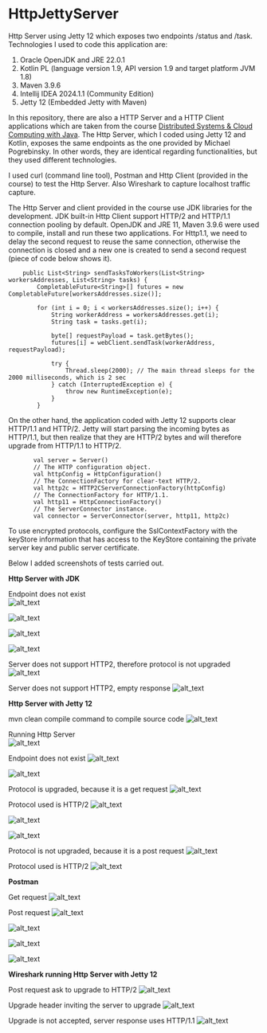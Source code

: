 # HttpJettyServer
Http Server using Jetty 12 which exposes two endpoints /status and /task. Technologies I used to code this application are:

1. Oracle OpenJDK and JRE 22.0.1
2. Kotlin PL (language version 1.9, API version 1.9 and target platform JVM 1.8)
3. Maven 3.9.6
4. Intellij IDEA 2024.1.1 (Community Edition)
5. Jetty 12 (Embedded Jetty with Maven)

In this repository, there are also a HTTP Server and a HTTP Client applications which are taken from the course [Distributed Systems & Cloud Computing with Java](https://www.udemy.com/course/distributed-systems-cloud-computing-with-java/). The Http Server, which I coded using Jetty 12 and Kotlin, exposes the same endpoints as the one provided by Michael Pogrebinsky. In other words, they are identical regarding functionalities, but they used different technologies.

I used curl (command line tool), Postman and Http Client (provided in the course) to test the Http Server. Also Wireshark to capture localhost traffic capture.

The Http Server and client provided in the course use JDK libraries for the development. JDK built-in Http Client support HTTP/2 and HTTP/1.1 connection pooling by default. 
OpenJDK and JRE 11, Maven 3.9.6 were used to compile, install and run these two applications. For Http1.1, we need to delay the second request to reuse the same connection, otherwise the connection is closed and a new one is created to send a second request (piece of code below shows it).

```
    public List<String> sendTasksToWorkers(List<String> workersAddresses, List<String> tasks) {
        CompletableFuture<String>[] futures = new CompletableFuture[workersAddresses.size()];

        for (int i = 0; i < workersAddresses.size(); i++) {
            String workerAddress = workersAddresses.get(i);
            String task = tasks.get(i);

            byte[] requestPayload = task.getBytes();
            futures[i] = webClient.sendTask(workerAddress, requestPayload);

            try {
                Thread.sleep(2000); // The main thread sleeps for the 2000 milliseconds, which is 2 sec
            } catch (InterruptedException e) {
                throw new RuntimeException(e);
            }
        }
 ```

On the other hand, the application coded with Jetty 12 supports clear HTTP/1.1 and HTTP/2. Jetty will start parsing the incoming bytes as HTTP/1.1, but then realize that they are HTTP/2 bytes and will therefore upgrade from HTTP/1.1 to HTTP/2.

 ```
        val server = Server()
        // The HTTP configuration object.
        val httpConfig = HttpConfiguration()
        // The ConnectionFactory for clear-text HTTP/2.
        val http2c = HTTP2CServerConnectionFactory(httpConfig)
        // The ConnectionFactory for HTTP/1.1.
        val http11 = HttpConnectionFactory()
        // The ServerConnector instance.
        val connector = ServerConnector(server, http11, http2c)
 ```
To use encrypted protocols, configure the SslContextFactory with the keyStore information that has access to the KeyStore containing the private server key and public server certificate. 

Below I added screenshots of tests carried out.

**Http Server with JDK**


Endpoint does not exist<br>
![alt_text](https://github.com/Jorge36/HttpJettyServer/blob/1195469bcb40563a8bdd071423bbb857e9a5435b/testing/jdk/get%20request%20404.png)


![alt_text](https://github.com/Jorge36/HttpJettyServer/blob/1195469bcb40563a8bdd071423bbb857e9a5435b/testing/jdk/get%20request%20status%20200.png)

![alt_text](https://github.com/Jorge36/HttpJettyServer/blob/1195469bcb40563a8bdd071423bbb857e9a5435b/testing/jdk/post%20request%20task%20200.png)

![alt_text](https://github.com/Jorge36/HttpJettyServer/blob/1195469bcb40563a8bdd071423bbb857e9a5435b/testing/jdk/post%20request%20test%20200.png)

Server does not support HTTP2, therefore protocol is not upgraded
![alt_text](https://github.com/Jorge36/HttpJettyServer/blob/1195469bcb40563a8bdd071423bbb857e9a5435b/testing/jdk/http1%20upgrading%20to%20http2.png)

Server does not support HTTP2, empty response
![alt_text](https://github.com/Jorge36/HttpJettyServer/blob/1195469bcb40563a8bdd071423bbb857e9a5435b/testing/jdk/enable%20use%20of%20HTTP2%20without%20HTTP1.1%20Upgrade.png)

**Http Server with Jetty 12**


mvn clean compile command to compile source code
![alt_text](https://github.com/Jorge36/HttpJettyServer/blob/1195469bcb40563a8bdd071423bbb857e9a5435b/testing/jetty/jetty%20application%20compiled%20with%20maven.png)

Running Http Server<br>
![alt_text](https://github.com/Jorge36/HttpJettyServer/blob/1195469bcb40563a8bdd071423bbb857e9a5435b/testing/jetty/listening%20in%20port%208080.png)

Endpoint does not exist
![alt_text](https://github.com/Jorge36/HttpJettyServer/blob/1195469bcb40563a8bdd071423bbb857e9a5435b/testing/jetty/get%20request%20404.png)

![alt_text](https://github.com/Jorge36/HttpJettyServer/blob/1195469bcb40563a8bdd071423bbb857e9a5435b/testing/jetty/get%20request%20200.png)

Protocol is upgraded, because it is a get request
![alt_text](https://github.com/Jorge36/HttpJettyServer/blob/f5d1a31f636851b33b70e04667e840dc6298996b/testing/jetty/get%20request%20upgrading%20to%20http2.png)

Protocol used is HTTP/2
![alt_text](https://github.com/Jorge36/HttpJettyServer/blob/f5d1a31f636851b33b70e04667e840dc6298996b/testing/jetty/get%20request%20enable%20use%20of%20HTTP2%20without%20HTTP1%20upgrading.png)

![alt_text](https://github.com/Jorge36/HttpJettyServer/blob/1195469bcb40563a8bdd071423bbb857e9a5435b/testing/jetty/post%20request%20debug%20task.png)

![alt_text](https://github.com/Jorge36/HttpJettyServer/blob/f5d1a31f636851b33b70e04667e840dc6298996b/testing/jetty/post%20request%20test%20task.png)

Protocol is not upgraded, because it is a post request
![alt_text](https://github.com/Jorge36/HttpJettyServer/blob/f5d1a31f636851b33b70e04667e840dc6298996b/testing/jetty/post%20request%20upgrading%20to%20http2.png)

Protocol used is HTTP/2
![alt_text](https://github.com/Jorge36/HttpJettyServer/blob/f5d1a31f636851b33b70e04667e840dc6298996b/testing/jetty/post%20request%20enable%20use%20of%20HTTP2%20without%20HTTP1%20upgrading.png)

**Postman**

Get request
![alt_text](https://github.com/Jorge36/HttpJettyServer/blob/f5d1a31f636851b33b70e04667e840dc6298996b/testing/postman/get%20request%20status%20postman.png)

Post request
![alt_text](https://github.com/Jorge36/HttpJettyServer/blob/f5d1a31f636851b33b70e04667e840dc6298996b/testing/postman/post%20request%20header%20postman.png)

![alt_text](https://github.com/Jorge36/HttpJettyServer/blob/f5d1a31f636851b33b70e04667e840dc6298996b/testing/postman/post%20request%20body%20postman.jpg)

![alt_text](https://github.com/Jorge36/HttpJettyServer/blob/f5d1a31f636851b33b70e04667e840dc6298996b/testing/postman/post%20request%20response%20header%20postman.png)

![alt_text](https://github.com/Jorge36/HttpJettyServer/blob/f5d1a31f636851b33b70e04667e840dc6298996b/testing/postman/post%20request%20result%20postman.png)

**Wireshark running Http Server with Jetty 12**

Post request ask to upgrade to HTTP/2
![alt_text](https://github.com/Jorge36/HttpJettyServer/blob/34a14ef16f280a0fe9be076dd7e570add4cfa2a5/testing/http2/request%20post%20to%20enable%20use%20of%20http2.png)

Upgrade header inviting the server to upgrade
![alt_text](https://github.com/Jorge36/HttpJettyServer/blob/34a14ef16f280a0fe9be076dd7e570add4cfa2a5/testing/http2/http1%20upgrade%20http2.png)

Upgrade is not accepted, server response uses HTTP/1.1
![alt_text](https://github.com/Jorge36/HttpJettyServer/blob/34a14ef16f280a0fe9be076dd7e570add4cfa2a5/testing/http2/result%20http1%20upgrade%20http2.png)

